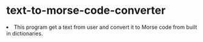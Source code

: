 # text-to-morse-code-converter

<li> This program get a text from user and convert it to Morse code from built in dictionaries.</li>
